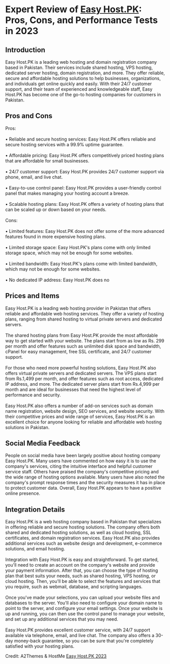 <h1>Expert Review of <a href="https://a2themes.com/easy-hostpk-reviews">Easy Host.PK</a>: Pros, Cons, and Performance Tests in 2023</h1>
<h2>Introduction</h2>
Easy Host.PK is a leading web hosting and domain registration company based in Pakistan. Their services include shared hosting, VPS hosting, dedicated server hosting, domain registration, and more. They offer reliable, secure and affordable hosting solutions to help businesses, organizations, and individuals get online quickly and easily. With their 24/7 customer support, and their team of experienced and knowledgeable staff, Easy Host.PK has become one of the go-to hosting companies for customers in Pakistan.
<h2>Pros and Cons</h2>
Pros:<br><br>• Reliable and secure hosting services: Easy Host.PK offers reliable and secure hosting services with a 99.9% uptime guarantee.<br><br>• Affordable pricing: Easy Host.PK offers competitively priced hosting plans that are affordable for small businesses.<br><br>• 24/7 customer support: Easy Host.PK provides 24/7 customer support via phone, email, and live chat.<br><br>• Easy-to-use control panel: Easy Host.PK provides a user-friendly control panel that makes managing your hosting account a breeze.<br><br>• Scalable hosting plans: Easy Host.PK offers a variety of hosting plans that can be scaled up or down based on your needs.<br><br>Cons:<br><br>• Limited features: Easy Host.PK does not offer some of the more advanced features found in more expensive hosting plans.<br><br>• Limited storage space: Easy Host.PK's plans come with only limited storage space, which may not be enough for some websites.<br><br>• Limited bandwidth: Easy Host.PK's plans come with limited bandwidth, which may not be enough for some websites.<br><br>• No dedicated IP address: Easy Host.PK does no
<h2>Prices and Items</h2>
Easy Host.PK is a leading web hosting provider in Pakistan that offers reliable and affordable web hosting services. They offer a variety of hosting plans, ranging from shared hosting to virtual private servers and dedicated servers. <br><br>The shared hosting plans from Easy Host.PK provide the most affordable way to get started with your website. The plans start from as low as Rs. 299 per month and offer features such as unlimited disk space and bandwidth, cPanel for easy management, free SSL certificate, and 24/7 customer support.<br><br>For those who need more powerful hosting solutions, Easy Host.PK also offers virtual private servers and dedicated servers. The VPS plans start from Rs.1,499 per month, and offer features such as root access, dedicated IP address, and more. The dedicated server plans start from Rs.4,999 per month and are ideal for businesses that need the highest level of performance and security.<br><br>Easy Host.PK also offers a number of add-on services such as domain name registration, website design, SEO services, and website security. With their competitive prices and wide range of services, Easy Host.PK is an excellent choice for anyone looking for reliable and affordable web hosting solutions in Pakistan.
<h2>Social Media Feedback</h2>
People on social media have been largely positive about hosting company Easy Host.PK. Many users have commented on how easy it is to use the company's services, citing the intuitive interface and helpful customer service staff. Others have praised the company's competitive pricing and the wide range of hosting options available. Many users have also noted the company's prompt response times and the security measures it has in place to protect customer data. Overall, Easy Host.PK appears to have a positive online presence.
<h2>Integration Details</h2>
Easy Host.PK is a web hosting company based in Pakistan that specializes in offering reliable and secure hosting solutions. The company offers both shared and dedicated hosting solutions, as well as cloud hosting, SSL certificates, and domain registration services. Easy Host.PK also provides additional services such as website design and development, e-commerce solutions, and email hosting.<br><br>Integration with Easy Host.PK is easy and straightforward. To get started, you'll need to create an account on the company's website and provide your payment information. After that, you can choose the type of hosting plan that best suits your needs, such as shared hosting, VPS hosting, or cloud hosting. Then, you'll be able to select the features and services that you require, such as webmail, database, and scripting languages.<br><br>Once you've made your selections, you can upload your website files and databases to the server. You'll also need to configure your domain name to point to the server, and configure your email settings. Once your website is up and running, you can then use the control panel to manage your website, and set up any additional services that you may need.<br><br>Easy Host.PK provides excellent customer service, with 24/7 support available via telephone, email, and live chat. The company also offers a 30-day money-back guarantee, so you can be sure that you're completely satisfied with your hosting plans.
<p>Credit: A2Themes & HostMe <a href="https://a2themes.com/easy-hostpk-reviews">Easy Host.PK 2023</a></p>